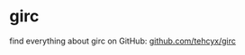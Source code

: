 # girc
find everything about girc on GitHub: [github.com/tehcyx/girc](https://github.com/tehcyx/girc)